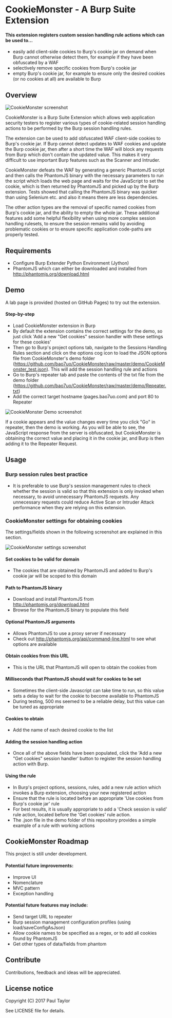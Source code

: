 # CookieMonster - A Burp Suite Extension

#### This extension registers custom session handling rule actions which can be used to...
- easily add client-side cookies to Burp's cookie jar on demand when Burp cannot otherwise detect them, for example if they have been obfuscated by a WAF
- selectively remove specific cookies from Burp's cookie jar
- empty Burp's cookie jar, for example to ensure only the desired cookies (or no cookies at all) are available to Burp

## Overview

![CookieMonster screenshot](https://github.com/bao7uo/CookieMonster/raw/master/images/title_screenshot.png)

CookieMonster is a Burp Suite Extension which allows web application security testers to register various types of cookie-related session handling actions to be performed by the Burp session handling rules.

The extension can be used to add obfuscated WAF client-side cookies to Burp's cookie jar. If Burp cannot detect updates to WAF cookies and update the Burp cookie jar, then after a short time the WAF will block any requests from Burp which don't contain the updated value. This makes it very difficult to use important Burp features such as the Scanner and Intruder.

CookieMonster defeats the WAF by generating a generic PhantomJS script and then calls the PhantomJS binary with the necessary parameters to run the script which loads the web page and waits for the JavaScript to set the cookie, which is then returned by PhantomJS and picked up by the Burp extension. Tests showed that calling the PhantomJS binary was quicker than using Selenium etc. and also it means there are less dependencies.

The other action types are the removal of specific named cookies from Burp's cookie jar, and the ability to empty the whole jar. These additional features add some helpful flexibility when using more complex session handling rulesets, to ensure the session remains valid by avoiding problematic cookies or to ensure specific application code-paths are properly tested.

## Requirements

- Configure Burp Extender Python Environment (Jython)
- PhantomJS which can either be downloaded and installed from http://phantomjs.org/download.html

## Demo

A lab page is provided (hosted on GitHub Pages) to try out the extension.

#### Step-by-step

- Load CookieMonster extension in Burp
- By default the extension contains the correct settings for the demo, so just click 'Add a new "Get cookies" session handler with these settings for these cookies'
- Then go to Burp's project options tab, navigate to the Sessions Handling Rules section and click on the options cog icon to load the JSON options file from CookieMonster's demo folder (https://github.com/bao7uo/CookieMonster/raw/master/demo/CookieMonster_test.json). This will add the session handling rule and actions
- Go to Burp's repeater tab and paste the contents of the txt file from the demo folder (https://github.com/bao7uo/CookieMonster/raw/master/demo/Repeater.txt)
- Add the correct target hostname (pages.bao7uo.com) and port 80 to Repeater

![CookieMonster Demo screenshot](https://github.com/bao7uo/CookieMonster/raw/master/images/demo_screenshot.png)

If a cookie appears and the value changes every time you click "Go" in repeater, then the demo is working. As you will be able to see, the JavaScript response from the server is obfuscated, but CookieMonster is obtaining the correct value and placing it in the cookie jar, and Burp is then adding it to the Repeater Request.

## Usage

### Burp session rules best practice

- It is preferable to use Burp's session management rules to check whether the session is valid so that this extension is only invoked when necessary, to avoid unnecessary PhantomJS requests. Any unnecessary requests could reduce Active Scan or Intruder Attack performance when they are relying on this extension.

### CookieMonster settings for obtaining cookies

The settings/fields shown in the following screenshot are explained in this section.

![CookieMonster settings screenshot](https://github.com/bao7uo/CookieMonster/raw/master/images/settings_screenshot.png)

#### Set cookies to be valid for domain

- The cookies that are obtained by PhantomJS and added to Burp's cookie jar will be scoped to this domain

#### Path to PhantomJS binary

- Download and install PhantomJS from http://phantomjs.org/download.html
- Browse for the PhantomJS binary to populate this field

#### Optional PhantomJS arguments

- Allows PhantomJS to use a proxy server if necessary
- Check out http://phantomjs.org/api/command-line.html to see what options are available

#### Obtain cookies from this URL

- This is the URL that PhantomJS will open to obtain the cookies from

#### Milliseconds that PhantomJS should wait for cookies to be set

- Sometimes the client-side Javascript can take time to run, so this value sets a delay to wait for the cookie to become available to PhantomJS
- During testing, 500 ms seemed to be a reliable delay, but this value can be tuned as appropriate

#### Cookies to obtain

- Add the name of each desired cookie to the list

#### Adding the session handling action

- Once all of the above fields have been populated, click the 'Add a new "Get cookies" session handler' button to register the session handling action with Burp.

#### Using the rule

- In Burp's project options, sessions, rules, add a new rule action which invokes a Burp extension, choosing your new registered action
- Ensure that the rule is located before an appropriate 'Use cookies from Burp's cookie jar' rule
- For best results, it is usually appropriate to add a 'Check session is valid' rule action, located before the 'Get cookies' rule action.
- The .json file in the demo folder of this repository provides a simple example of a rule with working actions

## CookieMonster Roadmap

This project is still under development.

#### Potential future improvements:
- Improve UI
- Nomenclature
- MVC pattern
- Exception handling

#### Potential future features may include:
- Send target URL to repeater
- Burp session management configuration profiles (using load/saveConfigAsJson)
- Allow cookie names to be specified as a regex, or to add all cookies found by PhantomJS
- Get other types of data/fields from phantom

## Contribute
Contributions, feedback and ideas will be appreciated.

## License notice

Copyright (C) 2017 Paul Taylor

See LICENSE file for details.
